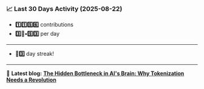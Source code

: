 <!--START_STATS-->
### 📈 Last 30 Days Activity (2025-08-22)  
- **1️⃣1️⃣5️⃣6️⃣** contributions  
- **3️⃣🎱•5️⃣3️⃣** per day
---
- **🎱3️⃣** day streak!
---
📝 **Latest blog:** [**The Hidden Bottleneck in AI's Brain: Why Tokenization Needs a Revolution**](https://andriak.com/blog/tokenization-revolution)
<!--END_STATS-->
